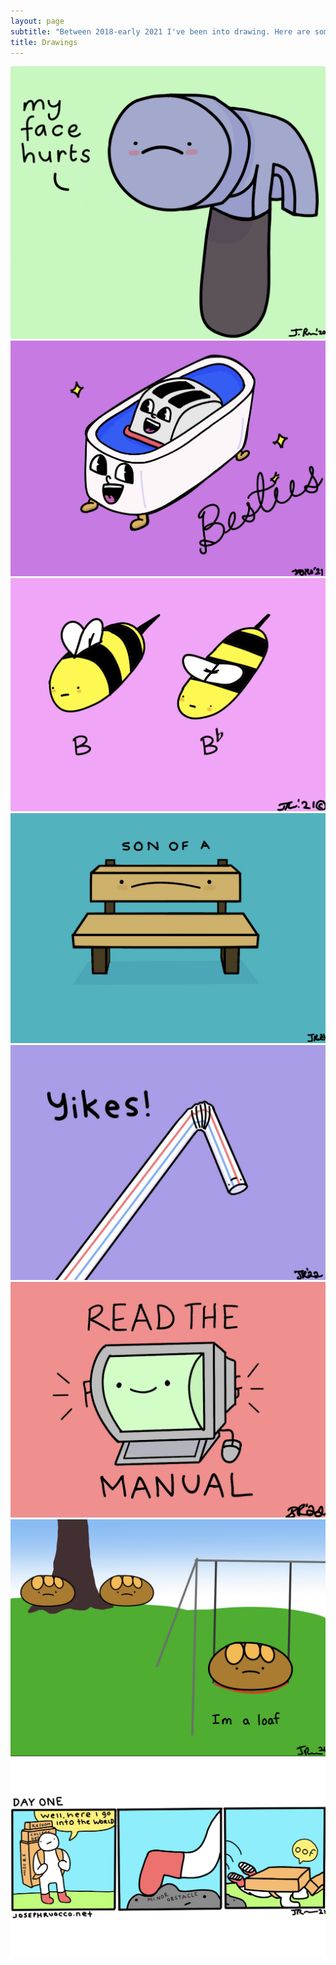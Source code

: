 ```yaml
---
layout: page
subtitle: "Between 2018-early 2021 I've been into drawing. Here are some good ones:"
title: Drawings
---
```

![My Face Hurts](/assets/hammer.jpg)
<br />
![Besties](/assets/besties.jpg)
<br />
![Bee](/assets/bee.jpg)
<br />
![Son Of A Bench](/assets/bench.jpg)
<br />
![yikes](/assets/yikes.jpg)
<br />
![Read the F**king Manual](/assets/rtfm.jpg)
<br />
![a loaf](/assets/bread.jpg)
<br />
![day one](/assets/day_one.jpg)




